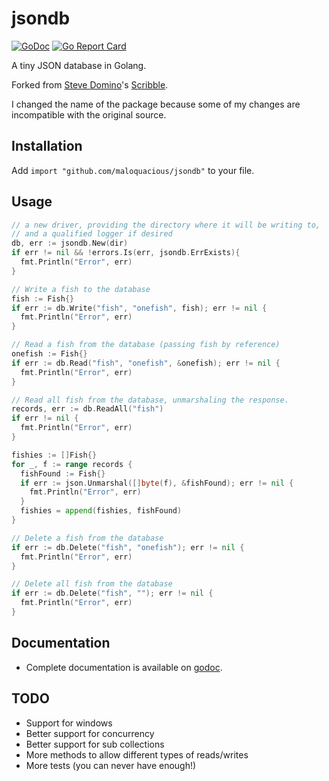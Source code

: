 # jsondb
[![GoDoc](https://godoc.org/github.com/boltdb/bolt?status.svg)](http://godoc.org/github.com/maloquacious/jsondb)
[![Go Report Card](https://goreportcard.com/badge/github.com/maloquacious/jsondb)](https://goreportcard.com/report/github.com/maloquacious/jsondb)

A tiny JSON database in Golang.

Forked from [Steve Domino](https://github.com/sdomino)'s [Scribble](https://github.com/sdomino/scribble).

I changed the name of the package because some of my changes are incompatible with the original source.

## Installation

Add `import "github.com/maloquacious/jsondb"` to your file.

## Usage

```go
// a new driver, providing the directory where it will be writing to,
// and a qualified logger if desired
db, err := jsondb.New(dir)
if err != nil && !errors.Is(err, jsondb.ErrExists){
  fmt.Println("Error", err)
}

// Write a fish to the database
fish := Fish{}
if err := db.Write("fish", "onefish", fish); err != nil {
  fmt.Println("Error", err)
}

// Read a fish from the database (passing fish by reference)
onefish := Fish{}
if err := db.Read("fish", "onefish", &onefish); err != nil {
  fmt.Println("Error", err)
}

// Read all fish from the database, unmarshaling the response.
records, err := db.ReadAll("fish")
if err != nil {
  fmt.Println("Error", err)
}

fishies := []Fish{}
for _, f := range records {
  fishFound := Fish{}
  if err := json.Unmarshal([]byte(f), &fishFound); err != nil {
    fmt.Println("Error", err)
  }
  fishies = append(fishies, fishFound)
}

// Delete a fish from the database
if err := db.Delete("fish", "onefish"); err != nil {
  fmt.Println("Error", err)
}

// Delete all fish from the database
if err := db.Delete("fish", ""); err != nil {
  fmt.Println("Error", err)
}
```

## Documentation
- Complete documentation is available on [godoc](https://pkg.go.dev/github.com/maloquacious/jsondb).

## TODO
- Support for windows
- Better support for concurrency
- Better support for sub collections
- More methods to allow different types of reads/writes
- More tests (you can never have enough!)
